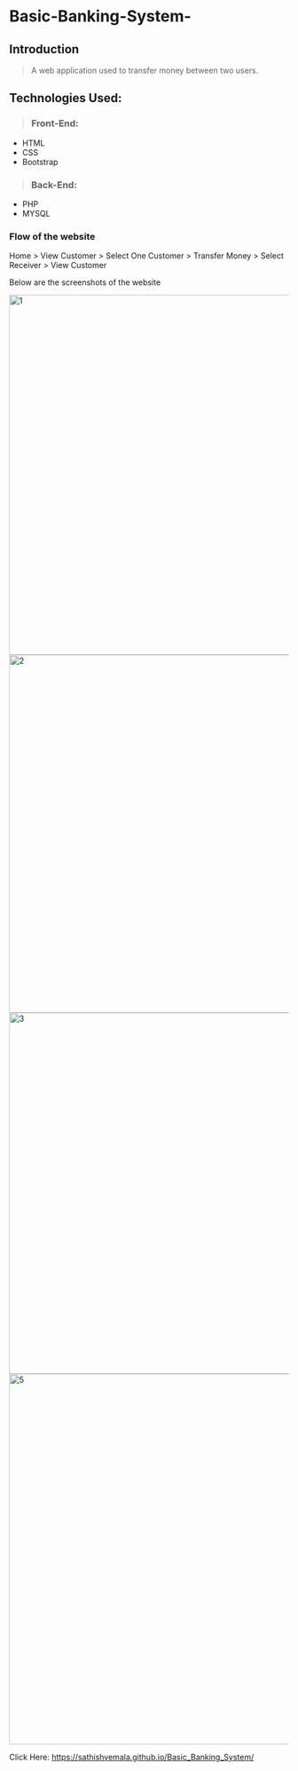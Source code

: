 # Basic-Banking-System-

## Introduction
>  
> A web application used to transfer money between two users.

## Technologies Used:
>  ### Front-End:
- HTML
- CSS
- Bootstrap
> ### Back-End:
-  PHP 
-  MYSQL

### Flow of the website
Home > View Customer > Select One Customer > Transfer Money > Select Receiver > View Customer

Below are the screenshots of the website

<img width="649" alt="1" src="https://user-images.githubusercontent.com/67001353/102710492-bc08e200-42d8-11eb-8709-631c7f12afc2.png">
<img width="645" alt="2" src="https://user-images.githubusercontent.com/67001353/102710493-bf03d280-42d8-11eb-96e0-85489c36fab0.png">


<img width="651" alt="3" src="https://user-images.githubusercontent.com/67001353/102710624-916b5900-42d9-11eb-8a88-169054aa948f.png">
<img width="668" alt="5" src="https://user-images.githubusercontent.com/67001353/102710627-96300d00-42d9-11eb-9021-94c177b0de18.png">

Click Here: https://sathishvemala.github.io/Basic_Banking_System/


